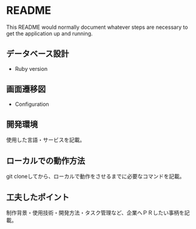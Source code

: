 # README

This README would normally document whatever steps are necessary to get the
application up and running.

## データベース設計

* Ruby version

## 画面遷移図

* Configuration

## 開発環境

使用した言語・サービスを記載。

## ローカルでの動作方法

git cloneしてから、ローカルで動作をさせるまでに必要なコマンドを記載。

## 工夫したポイント

制作背景・使用技術・開発方法・タスク管理など、企業へＰＲしたい事柄を記載。
